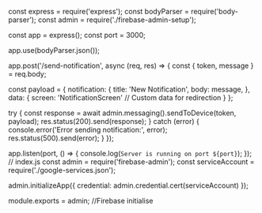 const express = require('express');
const bodyParser = require('body-parser');
const admin = require('./firebase-admin-setup');

const app = express();
const port = 3000;

app.use(bodyParser.json());

app.post('/send-notification', async (req, res) => {
  const { token, message } = req.body;

  const payload = {
    notification: {
      title: 'New Notification',
      body: message,
    },
    data: {
      screen: 'NotificationScreen'  // Custom data for redirection
    }
  };

  try {
    const response = await admin.messaging().sendToDevice(token, payload);
    res.status(200).send(response);
  } catch (error) {
    console.error('Error sending notification:', error);
    res.status(500).send(error);
  }
});

app.listen(port, () => {
  console.log(`Server is running on port ${port}`);
});
// index.js
const admin = require('firebase-admin');
const serviceAccount = require('./google-services.json');

admin.initializeApp({
  credential: admin.credential.cert(serviceAccount)
});

module.exports = admin;
//Firebase initialise
